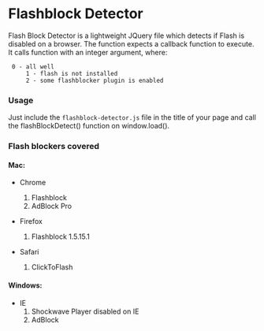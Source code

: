 # Flashblock Detector

Flash Block Detector is a lightweight JQuery file which detects if Flash is disabled on a browser. The function expects a callback function to execute. It calls function with an integer argument, where:

     0 - all well
		 1 - flash is not installed
		 2 - some flashblocker plugin is enabled

### Usage

Just include the `flashblock-detector.js` file in the title of your page and call the flashBlockDetect() function on window.load().

### Flash blockers covered

#### Mac:

*    Chrome
     1. Flashblock
     2. AdBlock Pro


*    Firefox
     1. Flashblock 1.5.15.1


*    Safari
     1. ClickToFlash

#### Windows:

*    IE
     1. Shockwave Player disabled on IE
     2. AdBlock

